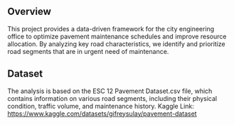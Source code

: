 ## Overview
This project provides a data-driven framework for the city engineering office to optimize pavement maintenance schedules and improve resource allocation. By analyzing key road characteristics, we identify and prioritize road segments that are in urgent need of maintenance.
## Dataset
The analysis is based on the ESC 12 Pavement Dataset.csv file, which contains information on various road segments, including their physical condition, traffic volume, and maintenance history.
Kaggle Link: https://www.kaggle.com/datasets/gifreysulay/pavement-dataset
## 



